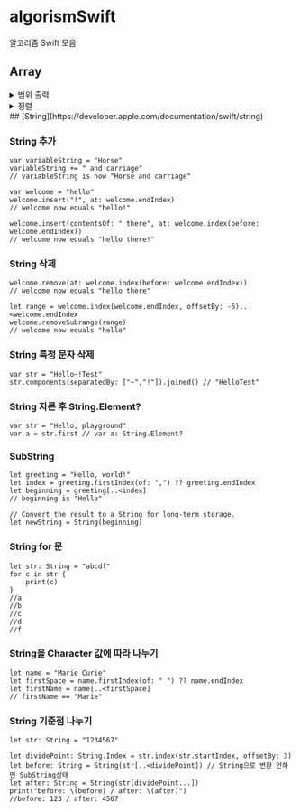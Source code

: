 # algorismSwift
알고리즘 Swift 모음

## Array

<details><summary>범위 출력</summary>

~~~
let a = Array<Int>(1...10)
let b: : ArraySlice<Int> = a[3..<6] // [4, 5, 6]
~~~

</details>

<details><summary>정렬</summary>
~~~
var arr: [Int] = [1, 5, 2, 6, 3, 7, 4]
arr.sorted()
//[1, 2, 3, 4, 5, 6, 7]
~~~
</details>
## [String](https://developer.apple.com/documentation/swift/string)

### String 추가

~~~
var variableString = "Horse"
variableString += " and carriage"
// variableString is now "Horse and carriage"

var welcome = "hello"
welcome.insert("!", at: welcome.endIndex)
// welcome now equals "hello!"

welcome.insert(contentsOf: " there", at: welcome.index(before: welcome.endIndex))
// welcome now equals "hello there!"
~~~

### String 삭제
~~~
welcome.remove(at: welcome.index(before: welcome.endIndex))
// welcome now equals "hello there"

let range = welcome.index(welcome.endIndex, offsetBy: -6)..<welcome.endIndex
welcome.removeSubrange(range)
// welcome now equals "hello"
~~~

### String 특정 문자 삭제
~~~
var str = "Hello~!Test"
str.components(separatedBy: ["~","!"]).joined() // "HelloTest"
~~~

### String 자른 후 String.Element?
~~~
var str = "Hello, playground"
var a = str.first // var a: String.Element?
~~~

### SubString
~~~
let greeting = "Hello, world!"
let index = greeting.firstIndex(of: ",") ?? greeting.endIndex
let beginning = greeting[..<index]
// beginning is "Hello"

// Convert the result to a String for long-term storage.
let newString = String(beginning)
~~~

### String for 문
~~~
let str: String = "abcdf"
for c in str {
    print(c)
}
//a
//b
//c
//d
//f
~~~

### String을 Character 값에 따라 나누기

~~~
let name = "Marie Curie"
let firstSpace = name.firstIndex(of: " ") ?? name.endIndex
let firstName = name[..<firstSpace]
// firstName == "Marie"
~~~

### String 기준점 나누기

~~~
let str: String = "1234567"

let dividePoint: String.Index = str.index(str.startIndex, offsetBy: 3)
let before: String = String(str[..<dividePoint]) // String으로 변환 안하면 SubString상태
let after: String = String(str[dividePoint...])
print("before: \(before) / after: \(after)")
//before: 123 / after: 4567
~~~

